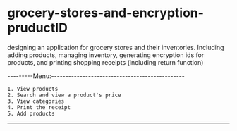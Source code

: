 # grocery-stores-and-encryption-pruductID

designing an application for grocery stores and their inventories. Including adding products, managing inventory, generating encryption ids for products, and printing shopping receipts (including return function)

---------Menu:-----------------------------------------------

    1. View products
    2. Search and view a product's price
    3. View categories
    4. Print the receipt
    5. Add products
    
-------------------------------------------------------------
